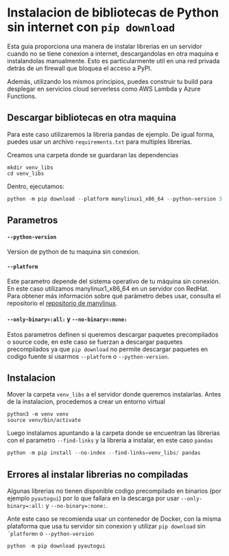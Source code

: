 # Instalacion de bibliotecas de Python sin internet con `pip download`

Esta guia proporciona una manera de instalar librerias en un servidor cuando no se tiene conexion a internet, descargandolas en otra maquina e instalandolas manualmente. Esto es particularmente util en una red privada detrás de un firewall que bloquea el acceso a PyPI.

Además, utilizando los mismos principios, puedes construir tu build para desplegar en servicios cloud serverless como AWS Lambda y Azure Functions.

## Descargar bibliotecas en otra maquina

Para este caso utilizaremos la libreria pandas de ejemplo. De igual forma, puedes usar un archivo `requirements.txt` para multiples librerias.

Creamos una carpeta donde se guardaran las dependencias

```shell 
mkdir venv_libs
cd venv_libs
```
Dentro, ejecutamos:

```powershell
python -m pip download --platform manylinux1_x86_64 --python-version 3.6.8 --only-binary=:all: --no-binary=:none: pandas
```
## Parametros

#### `--python-version`

Version de python de tu maquina sin conexion.

#### `--platform`

Este parametro depende del sistema operativo de tu máquina sin conexión. En este caso utilizamos manylinux1_x86_64 en un servidor con RedHat. Para obtener más información sobre qué parámetro debes usar, consulta el repositorio el [repositorio de manylinux](https://github.com/pypa/manylinux).

#### `--only-binary=:all:` y `--no-binary=:none:`

Estos parametros definen si queremos descargar paquetes precompilados o source code, en este caso se fuerzan a descargar paquetes precompilados ya que `pip download` no permite descargar paquetes en codigo fuente si usarmos `--platform` o `--python-version`.

## Instalacion

Mover la carpeta `venv_libs` a el servidor donde queremos instalarlas. Antes de la instalacion, procedemos a crear un entorno virtual 

```shell
python3 -m venv venv
source venv/bin/activate

```

Luego instalamos apuntando a la carpeta donde se encuentran las librerias con el parametro `--find-links` y la libreria a instalar, en este caso `pandas`

```powershell
python -m pip install --no-index --find-links=venv_libs/ pandas
```

## Errores al instalar librerias no compiladas

Algunas librerias no tienen disponible codigo precompilado en binarios (por ejemplo `pyautogui`) por lo que fallara en la descarga por usar `--only-binary=:all:` y `--no-binary=:none:`.

Ante este caso se recomienda usar un contenedor de Docker, con la misma plataforma que usa tu servidor sin conexion y utilizar `pip download` sin `´platformn` o `--python-version`

```powershell
python -m pip download pyautogui
```
